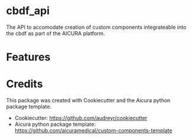 # cbdf_api

The API to accomodate creation of custom components integrateable into the cbdf as part of the AICURA platform.

# Features


# Credits

This package was created with Cookiecutter and the Aicura python package template.
 - Cookiecutter: https://github.com/audreyr/cookiecutter
 - Aicura python package template: https://github.com/aicuramedical/custom-components-template